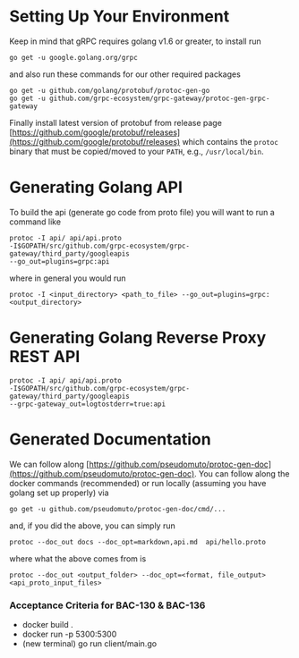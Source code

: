 # Setting Up Your Environment
Keep in mind that gRPC requires golang v1.6 or greater, to install run

```
go get -u google.golang.org/grpc
```

and also run these commands for our other required packages

```
go get -u github.com/golang/protobuf/protoc-gen-go
go get -u github.com/grpc-ecosystem/grpc-gateway/protoc-gen-grpc-gateway
```

Finally install latest version of protobuf from release page [https://github.com/google/protobuf/releases](https://github.com/google/protobuf/releases) which
contains the `protoc` binary that must be copied/moved to your `PATH`, e.g., `/usr/local/bin`.

# Generating Golang API
To build the api (generate go code from proto file) you will want to run a command like
```
protoc -I api/ api/api.proto
-I$GOPATH/src/github.com/grpc-ecosystem/grpc-gateway/third_party/googleapis
--go_out=plugins=grpc:api
```

where in general you would run

```
protoc -I <input_directory> <path_to_file> --go_out=plugins=grpc:<output_directory>
```

# Generating Golang Reverse Proxy REST API
```
protoc -I api/ api/api.proto
-I$GOPATH/src/github.com/grpc-ecosystem/grpc-gateway/third_party/googleapis
--grpc-gateway_out=logtostderr=true:api
```

# Generated Documentation
We can follow along
[https://github.com/pseudomuto/protoc-gen-doc](https://github.com/pseudomuto/protoc-gen-doc). You
can
follow along the docker commands (recommended) or run locally (assuming you have golang set up
properly)
via

```
go get -u github.com/pseudomuto/protoc-gen-doc/cmd/...
```

and, if you did the above, you can simply run

```
protoc --doc_out docs --doc_opt=markdown,api.md  api/hello.proto
```

where what the above comes from is

```
protoc --doc_out <output_folder> --doc_opt=<format, file_output> <api_proto_input_files>
```

### Acceptance Criteria for BAC-130 & BAC-136
- docker build .
- docker run -p 5300:5300 <container>
- (new terminal) go run client/main.go